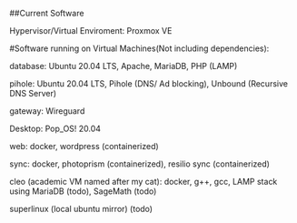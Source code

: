 ##Current Software

Hypervisor/Virtual Enviroment: Proxmox VE

#Software running on Virtual Machines(Not including dependencies):

database: Ubuntu 20.04 LTS, Apache, MariaDB, PHP (LAMP)

pihole: Ubuntu 20.04 LTS, Pihole (DNS/ Ad blocking), Unbound (Recursive DNS Server)

gateway: Wireguard

Desktop: Pop_OS! 20.04

web: docker, wordpress (containerized)

sync: docker, photoprism (containerized), resilio sync (containerized)

cleo (academic VM named after my cat): docker, g++, gcc, LAMP stack using MariaDB (todo), SageMath (todo)

superlinux (local ubuntu mirror) (todo)



